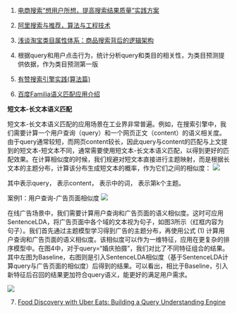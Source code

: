 1. [电商搜索“想用户所想，提高搜索结果质量”实践方案](http://www.woshipm.com/pd/4140984.html)

2. [阿里搜索与推荐，算法与工程技术](https://developer.aliyun.com/group/aios?spm=a2c6h.12873639.0.0.19b67332xFtiPa#/?_k=mqlqu7)

3. [浅谈淘宝类目属性体系：商品搜索背后的逻辑架构](https://blog.csdn.net/lvjin110/article/details/41039067?utm_medium=distribute.pc_relevant_download.none-task-blog-blogcommendfrombaidu-7.nonecase&depth_1-utm_source=distribute.pc_relevant_download.none-task-blog-blogcommendfrombaidu-7.nonecas)

4. 根据query和用户点击行为，统计分析query和类目的相关性，为类目预测提供依据，作为类目预测第一版

5. [有赞搜索引擎实践(算法篇)](https://blog.csdn.net/starzhou/article/details/51227227?utm_source=blogxgwz0&utm_medium=distribute.pc_relevant.none-task-blog-title-8&spm=1001.2101.3001.4242)

6. [百度Familia语义匹配应用介绍](https://github.com/baidu/Familia/wiki/%E8%AF%AD%E4%B9%89%E5%8C%B9%E9%85%8D%E5%BA%94%E7%94%A8%E4%BB%8B%E7%BB%8D)

**短文本-长文本语义匹配**

短文本-长文本语义匹配的应用场景在工业界非常普遍。例如，在搜索引擎中，我们需要计算一个用户查询（query）和一个网页正文（content）的语义相关度。由于query通常较短，而网页content较长，因此query与content的匹配与上文提到的短文本-短文本不同，通常需要使用短文本-长文本语义匹配，以得到更好的匹配效果。在计算相似度的时候，我们规避对短文本直接进行主题映射，而是根据长文本的主题分布，计算该分布生成短文本的概率，作为它们之间的相似度：
<img src="https://github.com/baidu/Familia/wiki/img/formula1.png">

其中表示query， 表示content， 表示中的词， 表示第k个主题。

案例1：用户查询-广告页面相似度
<img src="https://github.com/baidu/Familia/wiki/img/figure3.png">

在线广告场景中，我们需要计算用户查询和广告页面的语义相似度。这时可应用SentenceLDA，将广告页面中各个域的文本视为句子，如图3所示（红框内容为句子）。我们首先通过主题模型学习得到广告的主题分布，再使用公式 (1) 计算用户查询和广告页面的语义相似度。该相似度可以作为一维特征，应用在更复杂的排序模型中。在图4中，对于query=“婚庆拍摄”，我们对比了不同特征组合的结果。其中左图为Baseline，右图则是引入SentenceLDA相似度（基于SentenceLDA计算query与广告页面的相似度）后得到的结果。可以看出，相比于Baseline，引入新特征后召回的结果更加符合query语义，能更好的满足用户需求。

<img src="https://github.com/baidu/Familia/wiki/img/figure4.png">

7. [Food Discovery with Uber Eats: Building a Query Understanding Engine](https://eng.uber.com/uber-eats-query-understanding/)
